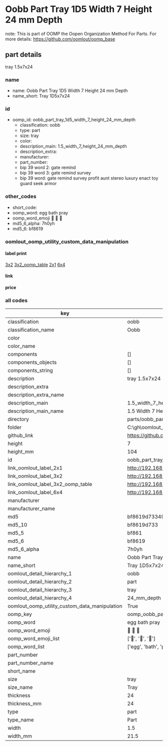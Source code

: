 # Oobb Part Tray 1D5 Width 7 Height 24 mm Depth  

note: This is part of OOMP the Oopen Organization Method For Parts. For more details: https://github.com/oomlout/oomp_base

##  part details
  



tray 1.5x7x24



### name
* name: Oobb Part Tray 1D5 Width 7 Height 24 mm Depth
* name_short: Tray 1D5x7x24 
### id
* oomp_id: oobb_part_tray_1d5_width_7_height_24_mm_depth
  * classification: oobb
  * type: part
  * size: tray
  * color: 
  * description_main: 1.5_width_7_height_24_mm_depth
  * description_extra: 
  * manufacturer: 
  * part_number: 
  * bip 39 word 2: gate remind
  * bip 39 word 3: gate remind survey
  * bip 39 word: gate remind survey profit aunt stereo luxury enact toy guard seek armor

### other_codes
* short_code: 
* oomp_word: egg bath pray
* oomp_word_emoji :egg: :bath: :pray:
* md5_6_alpha: 7h0yh
* md5_6: bf8619






### oomlout_oomp_utility_custom_data_manipulation
#### label print
[3x2](http://192.168.1.245:1112/?label=oomp%207h0yh)
[3x2_oomp_table](http://192.168.1.108:1112/?label=oomp%207h0yh)
[2x1](http://192.168.1.242:1112/?label=oomp%207h0yh)
[6x4](http://192.168.1.55:1112/?label=oomp%207h0yh)    

#### link

                              

#### price







### all codes 
| key | value |  
| --- | --- |  
| classification | oobb |  
| classification_name | Oobb |  
| color |  |  
| color_name |  |  
| components | [] |  
| components_objects | [] |  
| components_string | [] |  
| description | tray 1.5x7x24 |  
| description_extra |  |  
| description_extra_name |  |  
| description_main | 1.5_width_7_height_24_mm_depth |  
| description_main_name | 1.5 Width 7 Height 24 mm Depth |  
| directory | parts/oobb_part_tray_1d5_width_7_height_24_mm_depth |  
| folder | C:\gh\oomlout_oobb_version_4_generated_parts\parts\oobb_part_tray_1d5_width_7_height_24_mm_depth |  
| github_link | https://github.com/oomlout/oomlout_oomp_part_src/tree/main/parts/oobb_part_tray_1d5_width_7_height_24_mm_depth |  
| height | 7 |  
| height_mm | 104 |  
| id | oobb_part_tray_1d5_width_7_height_24_mm_depth |  
| link_oomlout_label_2x1 | http://192.168.1.242:1112/?label=oomp%207h0yh |  
| link_oomlout_label_3x2 | http://192.168.1.245:1112/?label=oomp%207h0yh |  
| link_oomlout_label_3x2_oomp_table | http://192.168.1.108:1112/?label=oomp%207h0yh |  
| link_oomlout_label_6x4 | http://192.168.1.55:1112/?label=oomp%207h0yh |  
| manufacturer |  |  
| manufacturer_name |  |  
| md5 | bf8619d7334970ab5607aabdb56d7302 |  
| md5_10 | bf8619d733 |  
| md5_5 | bf861 |  
| md5_6 | bf8619 |  
| md5_6_alpha | 7h0yh |  
| name | Oobb Part Tray 1D5 Width 7 Height 24 mm Depth |  
| name_short | Tray 1D5x7x24  |  
| oomlout_detail_hierarchy_1 | oobb |  
| oomlout_detail_hierarchy_2 | part |  
| oomlout_detail_hierarchy_3 | tray |  
| oomlout_detail_hierarchy_4 | 24_mm_depth |  
| oomlout_oomp_utility_custom_data_manipulation | True |  
| oomp_key | oomp_oobb_part_tray_1d5_width_7_height_24_mm_depth |  
| oomp_word | egg bath pray |  
| oomp_word_emoji | :egg: :bath: :pray: |  
| oomp_word_emoji_list | [':egg:', ':bath:', ':pray:'] |  
| oomp_word_list | ['egg', 'bath', 'pray'] |  
| part_number |  |  
| part_number_name |  |  
| short_name |  |  
| size | tray |  
| size_name | Tray |  
| thickness | 24 |  
| thickness_mm | 24 |  
| type | part |  
| type_name | Part |  
| width | 1.5 |  
| width_mm | 21.5 |  
